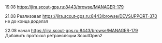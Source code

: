 19.08 https://jira.scout-gps.ru:8443/browse/MANAGER-179

21.08 Реализовал https://jira.scout-gps.ru:8443/browse/DEVSUPPORT-370   не до конца доделал

22.08 начал https://jira.scout-gps.ru:8443/browse/MANAGER-179
Добавить протокол ретрансляции ScoutOpen2

